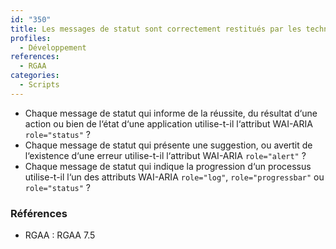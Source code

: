 ```yaml
---
id: "350"
title: Les messages de statut sont correctement restitués par les technologies d‘assistance.
profiles:
  - Développement
references:
  - RGAA
categories:
  - Scripts
---
```


* Chaque message de statut qui informe de la réussite, du résultat d‘une action ou bien de l‘état d‘une application utilise-t-il l‘attribut WAI-ARIA `role="status"` ?
* Chaque message de statut qui présente une suggestion, ou avertit de l‘existence d‘une erreur utilise-t-il l‘attribut WAI-ARIA `role="alert"` ?
* Chaque message de statut qui indique la progression d‘un processus utilise-t-il l‘un des attributs WAI-ARIA `role="log"`, `role="progressbar"` ou `role="status"` ?


### Références

*   RGAA : RGAA 7.5
